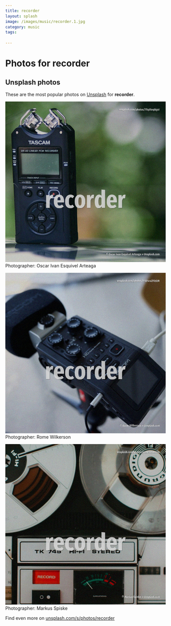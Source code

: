 ```yaml
---
title: recorder
layout: splash
image: /images/music/recorder.1.jpg
category: music
tags:

---
```

# Photos for recorder
 
## Unsplash photos
These are the most popular photos on [Unsplash](https://unsplash.com) for **recorder**.
 
![recorder](/images/music/recorder.1.jpg)
Photographer:  Oscar Ivan Esquivel Arteaga
 
![recorder](/images/music/recorder.2.jpg)
Photographer:  Rome Wilkerson
 
![recorder](/images/music/recorder.3.jpg)
Photographer:  Markus Spiske
 
Find even more on [unsplash.com/s/photos/recorder](https://unsplash.com/s/photos/recorder)
 
